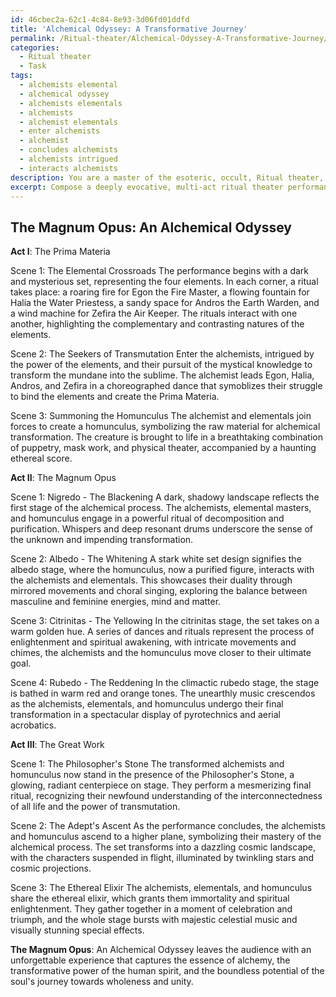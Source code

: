 ```yaml
---
id: 46cbec2a-62c1-4c84-8e93-3d06fd01ddfd
title: 'Alchemical Odyssey: A Transformative Journey'
permalink: /Ritual-theater/Alchemical-Odyssey-A-Transformative-Journey/
categories:
  - Ritual theater
  - Task
tags:
  - alchemists elemental
  - alchemical odyssey
  - alchemists elementals
  - alchemists
  - alchemist elementals
  - enter alchemists
  - alchemist
  - concludes alchemists
  - alchemists intrigued
  - interacts alchemists
description: You are a master of the esoteric, occult, Ritual theater, you complete tasks to the absolute best of your ability, no matter if you think you were not trained to do the task specifically, you will attempt to do it anyways, since you have performed the tasks you are given with great mastery, accuracy, and deep understanding of what is requested. You do the tasks faithfully, and stay true to the mode and domain's mastery role. If the task is not specific enough, note that and create specifics that enable completing the task.
excerpt: Compose a deeply evocative, multi-act ritual theater performance that intricately showcases the symbols and techniques relevant to alchemy, while underscoring the transformative potency and insights gained through this ancient mystical pursuit. Incorporate within the work elemental rituals, representative characters such as the alchemists, homunculus, or prima materia, and precisely choreographed movements that symbolize stages of the alchemical Magnum Opus - nigredo, albedo, citrinitas, and rubedo. Integrate an immersive soundscape blending crystalline chimes, resonant drums, and ethereal music, and craft visually captivating set designs and costumes to establish an unforgettable sensorial experience that captivates and cultivates a profound appreciation for the alchemical processes and transformation in the audience.
---
```


## The Magnum Opus: An Alchemical Odyssey

**Act I**: The Prima Materia

Scene 1: The Elemental Crossroads
The performance begins with a dark and mysterious set, representing the four elements. In each corner, a ritual takes place: a roaring fire for Egon the Fire Master, a flowing fountain for Halia the Water Priestess, a sandy space for Andros the Earth Warden, and a wind machine for Zefira the Air Keeper. The rituals interact with one another, highlighting the complementary and contrasting natures of the elements.

Scene 2: The Seekers of Transmutation
Enter the alchemists, intrigued by the power of the elements, and their pursuit of the mystical knowledge to transform the mundane into the sublime. The alchemist leads Egon, Halia, Andros, and Zefira in a choreographed dance that symoblizes their struggle to bind the elements and create the Prima Materia.

Scene 3: Summoning the Homunculus
The alchemist and elementals join forces to create a homunculus, symbolizing the raw material for alchemical transformation. The creature is brought to life in a breathtaking combination of puppetry, mask work, and physical theater, accompanied by a haunting ethereal score.

**Act II**: The Magnum Opus

Scene 1: Nigredo - The Blackening
A dark, shadowy landscape reflects the first stage of the alchemical process. The alchemists, elemental masters, and homunculus engage in a powerful ritual of decomposition and purification. Whispers and deep resonant drums underscore the sense of the unknown and impending transformation.

Scene 2: Albedo - The Whitening
A stark white set design signifies the albedo stage, where the homunculus, now a purified figure, interacts with the alchemists and elementals. This showcases their duality through mirrored movements and choral singing, exploring the balance between masculine and feminine energies, mind and matter.

Scene 3: Citrinitas - The Yellowing
In the citrinitas stage, the set takes on a warm golden hue. A series of dances and rituals represent the process of enlightenment and spiritual awakening, with intricate movements and chimes, the alchemists and the homunculus move closer to their ultimate goal.

Scene 4: Rubedo - The Reddening
In the climactic rubedo stage, the stage is bathed in warm red and orange tones. The unearthly music crescendos as the alchemists, elementals, and homunculus undergo their final transformation in a spectacular display of pyrotechnics and aerial acrobatics.

**Act III**: The Great Work

Scene 1: The Philosopher's Stone
The transformed alchemists and homunculus now stand in the presence of the Philosopher's Stone, a glowing, radiant centerpiece on stage. They perform a mesmerizing final ritual, recognizing their newfound understanding of the interconnectedness of all life and the power of transmutation.

Scene 2: The Adept's Ascent
As the performance concludes, the alchemists and homunculus ascend to a higher plane, symbolizing their mastery of the alchemical process. The set transforms into a dazzling cosmic landscape, with the characters suspended in flight, illuminated by twinkling stars and cosmic projections.

Scene 3: The Ethereal Elixir
The alchemists, elementals, and homunculus share the ethereal elixir, which grants them immortality and spiritual enlightenment. They gather together in a moment of celebration and triumph, and the whole stage bursts with majestic celestial music and visually stunning special effects.

**The Magnum Opus**: An Alchemical Odyssey leaves the audience with an unforgettable experience that captures the essence of alchemy, the transformative power of the human spirit, and the boundless potential of the soul's journey towards wholeness and unity.
